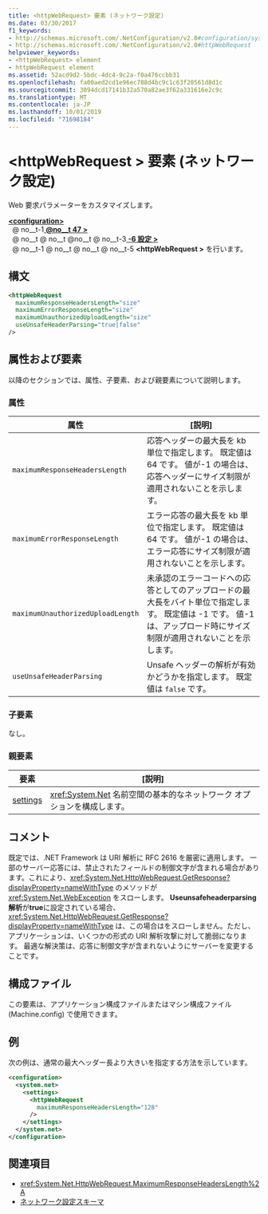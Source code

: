 ```yaml
---
title: <httpWebRequest> 要素 (ネットワーク設定)
ms.date: 03/30/2017
f1_keywords:
- http://schemas.microsoft.com/.NetConfiguration/v2.0#configuration/system.net/settings/httpWebRequest
- http://schemas.microsoft.com/.NetConfiguration/v2.0#httpWebRequest
helpviewer_keywords:
- <httpWebRequest> element
- httpWebRequest element
ms.assetid: 52acd9d2-5bdc-4dc4-9c2a-f0a476ccbb31
ms.openlocfilehash: fa00aed2cd1e96ec788d4bc9c1c63f20561d8d1c
ms.sourcegitcommit: 3094dcd17141b32a570a82ae3f62a331616e2c9c
ms.translationtype: MT
ms.contentlocale: ja-JP
ms.lasthandoff: 10/01/2019
ms.locfileid: "71698184"
---
```

# <a name="httpwebrequest-element-network-settings"></a>\<httpWebRequest > 要素 (ネットワーク設定)
Web 要求パラメーターをカスタマイズします。  
  
[ **\<configuration>** ](../configuration-element.md)  
&nbsp; @ no__t-1[ **@no__t 47 >** ](system-net-element-network-settings.md)  
&nbsp; @ no__t @ no__t @no__t @ no__t-3[ **-6 設定 >** ](settings-element-network-settings.md)  
&nbsp; @ no__t-1 @ no__t @ no__t @ no__t-5 **\<httpWebRequest >** を行います。  
  
## <a name="syntax"></a>構文  
  
```xml  
<httpWebRequest  
  maximumResponseHeadersLength="size"  
  maximumErrorResponseLength="size"  
  maximumUnauthorizedUploadLength="size"  
  useUnsafeHeaderParsing="true|false"  
/>  
```  
  
## <a name="attributes-and-elements"></a>属性および要素  
 以降のセクションでは、属性、子要素、および親要素について説明します。  
  
### <a name="attributes"></a>属性  
  
|**属性**|**[説明]**|  
|-------------------|---------------------|  
|`maximumResponseHeadersLength`|応答ヘッダーの最大長を kb 単位で指定します。 既定値は 64 です。 値が-1 の場合は、応答ヘッダーにサイズ制限が適用されないことを示します。|  
|`maximumErrorResponseLength`|エラー応答の最大長を kb 単位で指定します。 既定値は 64 です。 値が-1 の場合は、エラー応答にサイズ制限が適用されないことを示します。|  
|`maximumUnauthorizedUploadLength`|未承認のエラーコードへの応答としてのアップロードの最大長をバイト単位で指定します。 既定値は -1 です。 値-1 は、アップロード時にサイズ制限が適用されないことを示します。|  
|`useUnsafeHeaderParsing`|Unsafe ヘッダーの解析が有効かどうかを指定します。 既定値は `false` です。|  
  
### <a name="child-elements"></a>子要素  
 なし。  
  
### <a name="parent-elements"></a>親要素  
  
|**要素**|**[説明]**|  
|-----------------|---------------------|  
|[settings](settings-element-network-settings.md)|<xref:System.Net> 名前空間の基本的なネットワーク オプションを構成します。|  
  
## <a name="remarks"></a>コメント  
 既定では、.NET Framework は URI 解析に RFC 2616 を厳密に適用します。 一部のサーバー応答には、禁止されたフィールドの制御文字が含まれる場合があります。これにより、<xref:System.Net.HttpWebRequest.GetResponse?displayProperty=nameWithType> のメソッドが <xref:System.Net.WebException> をスローします。 **Useunsafeheaderparsing 解析**が**true**に設定されている場合、<xref:System.Net.HttpWebRequest.GetResponse?displayProperty=nameWithType> は、この場合はをスローしません。ただし、アプリケーションは、いくつかの形式の URI 解析攻撃に対して脆弱になります。 最適な解決策は、応答に制御文字が含まれないようにサーバーを変更することです。  
  
## <a name="configuration-files"></a>構成ファイル  
 この要素は、アプリケーション構成ファイルまたはマシン構成ファイル (Machine.config) で使用できます。  
  
## <a name="example"></a>例  
 次の例は、通常の最大ヘッダー長より大きいを指定する方法を示しています。  
  
```xml  
<configuration>  
  <system.net>  
    <settings>  
      <httpWebRequest  
        maximumResponseHeadersLength="128"  
      />  
    </settings>  
  </system.net>  
</configuration>  
```  
  
## <a name="see-also"></a>関連項目

- <xref:System.Net.HttpWebRequest.MaximumResponseHeadersLength%2A>
- [ネットワーク設定スキーマ](index.md)
